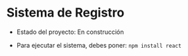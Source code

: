 <h1>Sistema de Registro</h1>

- Estado del proyecto: En construcción

- Para ejecutar el sistema, debes poner:
```npm install react```
